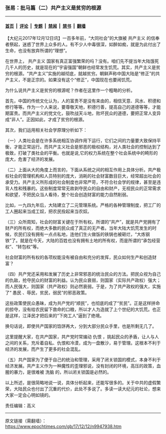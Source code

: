 ### 张易：批马篇（二）共产主义是贫穷的根源

---

#### [首页](../../../..?n9947938) &nbsp;|&nbsp; [评论](../../../../../epoch-comment?n9947938) &nbsp;|&nbsp; [专题](../../../../../epoch-special?n9947938) &nbsp;|&nbsp; [禁闻](../../../../../epoch-news?n9947938) &nbsp;|&nbsp; [禁书](../../../../../books?n9947938) &nbsp;|&nbsp; [翻墙](https://github.com/gfw-breaker/nogfw/blob/master/README.md?n9947938)


<div class="post_content" id="artbody" itemprop="articleBody">
 <!-- article content begin -->
 <p>
  【大纪元2017年12月12日讯】一百多年前，“大同社会”的大旗被
  <ok href="https://www.epochtimes.com/gb/tag/%E5%85%B1%E4%BA%A7%E4%B8%BB%E4%B9%89.html">
   共产主义
  </ok>
  的信奉者祭起，迷惑了世界上众多的人。有不少人中毒很深，如醉如痴，就是为此付出了生命，也没有放弃所谓的“理想”。
 </p>
 <p>
  在世界上，
  <ok href="https://www.epochtimes.com/gb/tag/%E5%85%B1%E4%BA%A7%E4%B8%BB%E4%B9%89.html">
   共产主义
  </ok>
  国家有真正富强繁荣的吗？没有。咱们先不提当年大陆饿死几千人的历史，就是现在的“宇宙强国”朝鲜也经常发生饥荒。其实，共产主义是贫穷的根源。“共产主义”实施的越彻底，就越贫穷。朝鲜声称中国大陆是“修正”的共产主义，不是正宗的。如果没有这个“修正”，中国现在也要闹饥荒。
 </p>
 <p>
  为什么说共产主义是贫穷的根源呢？作者在这里作一个粗略的分析。
 </p>
 <p>
  首先，中国的传统文化认为，人的富贵不是没有来由的，相信天意、风水、积德和修行等等。作为一个人来说，要尊敬天地，积德行善，提高自己的道德等等，才能期富贵。而共产主义的党文化，鼓吹战天斗地，败坏民众的道德，要把正常人变异成“非人”。正因如此，才成了贫穷的根源。
 </p>
 <p>
  其次，我们运用相关社会学原理分析如下：
 </p>
 <p>
  （一）人类社会是在许多系统相互协调作用下运行，它们之间的力量要大致保持平衡，才能正常运行。而共产主义社会是邪恶的极权结构，对人类社会的控制达到了极致，打破了类社会的平衡。也就是说,它的权力系统在整个社会系统中的畸形的庞大，危害了经济的发展。
 </p>
 <p>
  （二）上面从大的角度上而言的，下面从系统之间的相互作用上具体分析。共产极权社会的管理机构和人员特别的庞大，消耗的社会财富数目巨大，经常超出社会的承受力。共产主义所形成的社会制度也非常严苛，不符合社会学的规律，甚至是违背人性和残暴的。这些制度常常无故剥夺民众的自由和财产，无视民众的正常需求和欲望，不把民众当人看待，整个社会创造财富的能力自然削弱。
 </p>
 <p>
  比如，一九四九年后，大陆建立了二元管理系统。严格的各种管理制度，把工厂的工人圈起来当成工奴，把农民拴起来当农奴。
 </p>
 <p>
  （三）众所周知，社会的财富关键在于所有权。所谓的“共产”，就是共产党拥有了财产的所有权，而绝大多数的民众成了真正的无产者。当年大陆大饥荒发生的时候，农民们没有拥有一点点私地，连他们生火做饭的铁锅也被砸烂，“大炼钢铁”了。就是在今天，大陆的百姓也没有拥有土地的所有权，而是所谓的“承包经营权”、“转包权”等。
 </p>
 <p>
  社会财富的所有权的各项权能没有被自由和充分的发挥，民众如何生产和创造财富？
 </p>
 <p>
  （四）共产党还采用和发展了历史上非常邪恶的统治民众的方法。把民众视为自己的仇敌，抢夺民众的财富的利益。认为民众衰弱，则国家（实际共产政权）强大；而人民强大，则国家（共产政权）则必然衰弱。于是，为了共产政权的强大，实施了“
  <ok href="https://www.epochtimes.com/gb/tag/%E6%84%9A%E6%B0%91.html">
   愚民
  </ok>
  、辱民，贫民，弱民”的邪恶政策。
 </p>
 <p>
  这些政策使民众愚昧，成为共产党的“顺民”，也彻底的成了“贫民”。正是这样拼命的掠夺，没有给农民留下救命的口粮，所以才人为造就了上个世纪的大饥荒。也正是这样，江泽民才把后来的“下岗工人”逼到了绝境。
 </p>
 <p>
  换句话说，即使共产国家的馅饼再大，分到大部分民众手里，也是所剩无几了。
 </p>
 <p>
  这里提醒大家，在共产国家，共产党时常煸动
  <ok href="https://www.epochtimes.com/gb/tag/%E4%BB%87%E6%81%A8.html">
   仇恨
  </ok>
  ，挑起民众的矛盾，让人与人之间的关系，充斥着自私、仇恨和冷漠，成为一盘散沙，易于管理。这根本不利于经济的发展，而产生了更多的社会混乱。
 </p>
 <p>
  （五）共产国家为了便于自己的统治和管理，采用了闭关锁国的模式，本身不利于经济发展。共产主义作为一种魔性的歪理邪说，没有封闭的环境，高压的政策，血腥的暴力，是很难被
  <ok href="https://www.epochtimes.com/gb/tag/%E6%B4%97%E8%84%91.html">
   洗脑
  </ok>
  的，所以闭关锁国是必然的。
 </p>
 <p>
  以上所述，是很简略地说一说，具体分析起来，还能写很多的。关于中共的虚假繁荣，大陆民众也付出了沉重的代价，此处不多说了。多读一读大纪元的社论，想来大家一定会心明如镜的。
 </p>
 <p>
  责任编辑：高义
 </p>
 <!-- article content end -->
 <div id="below_article_ad">
 </div>
</div>


---

原文链接（需翻墙）：https://www.epochtimes.com/gb/17/12/12/n9947938.htm